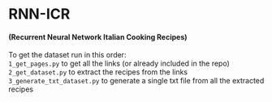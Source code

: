 # RNN-ICR  
#### (Recurrent Neural Network Italian Cooking Recipes)

To get the dataset run in this order:  
`1_get_pages.py` to get all the links (or already included in the repo)  
`2_get_dataset.py` to extract the recipes from the links  
`3_generate_txt_dataset.py` to generate a single txt file from all the extracted recipes 